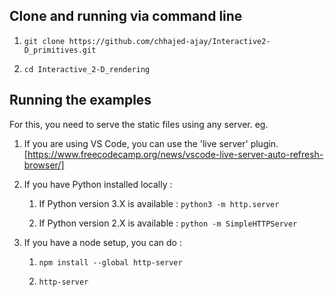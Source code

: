## Clone and running via command line

1. `git clone https://github.com/chhajed-ajay/Interactive2-D_primitives.git`

2. `cd Interactive_2-D_rendering`

## Running the examples

For this, you need to serve the static files using any server. eg.

1. If you are using VS Code, you can use the 'live server' plugin. [https://www.freecodecamp.org/news/vscode-live-server-auto-refresh-browser/]

1. If you have Python installed locally : 

	1. If Python version 3.X is available :
	`python3 -m http.server`

	2. If Python version 2.X is available :
	`python -m SimpleHTTPServer`

1. If you have a node setup, you can do :
	1. `npm install --global http-server` 
	
	2. `http-server`


